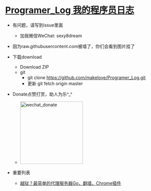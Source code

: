 # [Programer_Log 我的程序员日志](https://github.com/makelove/Programer_Log)


- 有问题，请写到issue里面
    - 加我微信WeChat: sexy8dream

- 因为raw.githubusercontent.com被墙了，你们会看到图片挂了
- 下载download
    - Download ZIP
    - git
        - git clone https://github.com/makelove/Programer_Log.git
        - 更新 git fetch origin master  

- Donate点赞打赏，助人为乐^_^
    - <img src="data/wechat_donate.jpg" width = "200" height = "200" alt="wechat_donate"  />


- 重要列表
    - [越狱？最简单的代理服务器Go，翻墙，Chrome插件](2020/2-26-Go_Proxy_server)